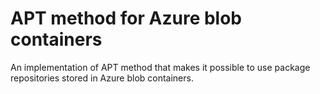 # APT method for Azure blob containers

An implementation of APT method that makes it possible to use package
repositories stored in Azure blob containers.
